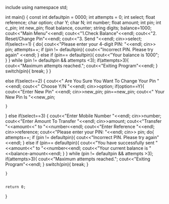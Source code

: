 include <iostream>
using namespace std;

int main() {
	const int defaultpin = 0000;
	int attempts = 0;
	int select;
	float reference;
	char option;
	char Y;
	char N;
	int number;
	float amount;
	int pin; 
	int c_pin;
	int new_pin;
	float balance, counter;
	string digits;
	balance=1000;
cout<<"Main Menu"<<endl;
cout<<"1.Check Balance"<<endl;
cout<<"2. Reset/Change Pin"<<endl;
cout<<"3. Send "<<endl;
cin>>select;
if(select==1)
{
	do{
		cout<<"Please enter your 4-digit PIN: "<<endl;
		cin>> pin;
		attempts++;
		if (pin != defaultpin){
			cout<<"Incorrect PIN. Please try again" <<endl;
		}
		else if (pin== defaultpin){
			cout<<"Your balance is 1000";	
		}
	} while (pin != defaultpin && attempts <3);
	if(attempts>3){
		cout<<"Maximum attempts reached."; 
		cout<<"Exiting Program"<<endl;
	}
	switch(pin){
		break;
	}
}

else if(select==2)
{
	cout<<" Are You Sure You Want To Change Your Pin  "<<endl;
	cout<<" Choose Y/N "<<endl;
	cin>>option;
	if(option==Y){
		cout<<"Enter New Pin" <<endl;
		cin>>new_pin;
		pin==new_pin;
		cout<<" Your New Pin Is "<<new_pin;
		
	}
}
else if(select==3)
{
	cout<<"Enter Mobile Number "<<endl;
	cin>>number;
	cout<<"Enter Amount To Transfer "<<endl;
	cin>>amount;
	cout<<"Transfer "<<amount<<" to "<<number<<endl;
	cout<<"Enter Reference "<<endl;
	cin>>reference;
	cout<<"Please enter your PIN: "<<endl;
	cin>> pin;
	do{
		attempts++;
		if (pin != defaultpin){
			cout<<"Incorrect PIN. Please try again" <<endl;
		}
		else if (pin== defaultpin){
			cout<<"You have successfully sent "<<amount<<" to "<<number<<endl;
			cout<<"Your current balance is "<<balance-amount<<endl;	
		}
	} while (pin != defaultpin && attempts >3);
	if(attempts>3){
		cout<<"Maximum attempts reached."; 
		cout<<"Exiting Program"<<endl;
	}
	switch(pin){
		break;
	}

	}	
	
	
	return 0;
}
